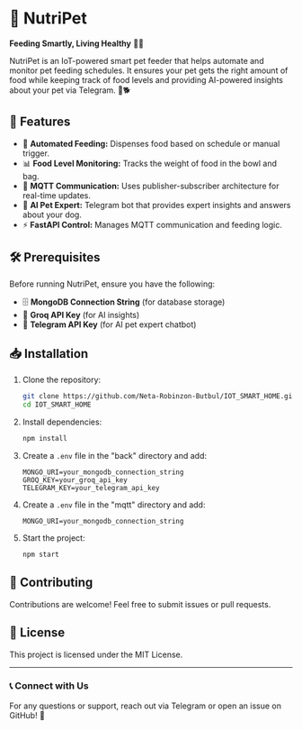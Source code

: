 # 🐶 NutriPet

**Feeding Smartly, Living Healthy** 🥣✨

NutriPet is an IoT-powered smart pet feeder that helps automate and monitor pet feeding schedules. It ensures your pet gets the right amount of food while keeping track of food levels and providing AI-powered insights about your pet via Telegram. 📡🐕

## 🚀 Features

- 🥘 **Automated Feeding:** Dispenses food based on schedule or manual trigger.
- 📊 **Food Level Monitoring:** Tracks the weight of food in the bowl and bag.
- 📡 **MQTT Communication:** Uses publisher-subscriber architecture for real-time updates.
- 🤖 **AI Pet Expert:** Telegram bot that provides expert insights and answers about your dog.
- ⚡ **FastAPI Control:** Manages MQTT communication and feeding logic.

## 🛠️ Prerequisites

Before running NutriPet, ensure you have the following:

- 🗄️ **MongoDB Connection String** (for database storage)
- 🧠 **Groq API Key** (for AI insights)
- 📩 **Telegram API Key** (for AI pet expert chatbot)

## 📥 Installation

1. Clone the repository:

   ```sh
   git clone https://github.com/Neta-Robinzon-Butbul/IOT_SMART_HOME.git
   cd IOT_SMART_HOME
   ```

2. Install dependencies:

   ```sh
   npm install
   ```

3. Create a `.env` file in the "back" directory and add:

   ```env
   MONGO_URI=your_mongodb_connection_string
   GROQ_KEY=your_groq_api_key
   TELEGRAM_KEY=your_telegram_api_key
   ```
4. Create a `.env` file in the "mqtt" directory and add:
   ```env
   MONGO_URI=your_mongodb_connection_string
   ```

5. Start the project:

   ```sh
   npm start
   ```

## 🤝 Contributing

Contributions are welcome! Feel free to submit issues or pull requests.

## 📜 License

This project is licensed under the MIT License.

---

### 📞 Connect with Us

For any questions or support, reach out via Telegram or open an issue on GitHub! 🐾

